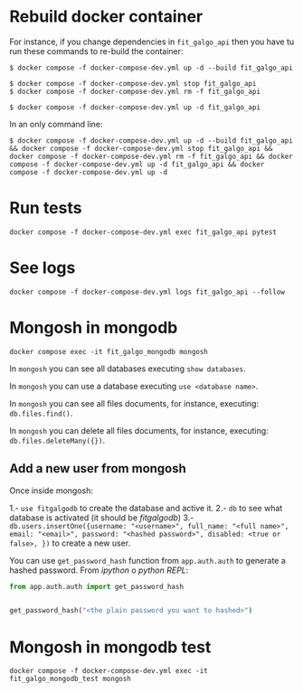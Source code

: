 # Rebuild docker container
For instance, if you change dependencies in `fit_galgo_api` then you have tu run these commands to re-build the container:

```shell
$ docker compose -f docker-compose-dev.yml up -d --build fit_galgo_api

$ docker compose -f docker-compose-dev.yml stop fit_galgo_api
$ docker compose -f docker-compose-dev.yml rm -f fit_galgo_api

$ docker compose -f docker-compose-dev.yml up -d fit_galgo_api
```

In an only command line:

```shell
$ docker compose -f docker-compose-dev.yml up -d --build fit_galgo_api && docker compose -f docker-compose-dev.yml stop fit_galgo_api && docker compose -f docker-compose-dev.yml rm -f fit_galgo_api && docker compose -f docker-compose-dev.yml up -d fit_galgo_api && docker compose -f docker-compose-dev.yml up -d
```

# Run tests
`docker compose -f docker-compose-dev.yml exec fit_galgo_api pytest`

# See logs
`docker compose -f docker-compose-dev.yml logs fit_galgo_api --follow`

# Mongosh in mongodb
`docker compose exec -it fit_galgo_mongodb mongosh`

In `mongosh` you can see all databases executing `show databases`.

In `mongosh` you can use a database executing `use <database name>`.

In `mongosh` you can see all files documents, for instance, executing: `db.files.find()`.

In `mongosh` you can delete all files documents, for instance, executing: `db.files.deleteMany({})`.

## Add a new user from mongosh
Once inside mongosh:

1.- `use fitgalgodb` to create the database and active it.
2.- `db` to see what database is activated (it should be *fitgalgodb*)
3.- `db.users.insertOne({username: "<username>", full_name: "<full name>", email: "<email>", password: "<hashed password>", disabled: <true or false>, })` to create a new user.

You can use `get_password_hash` function from `app.auth.auth` to generate a hashed password. From *ipython* o *python REPL*:

```python
from app.auth.auth import get_password_hash


get_password_hash("<the plain password you want to hashed>")
```

# Mongosh in mongodb test
`docker compose -f docker-compose-dev.yml exec -it fit_galgo_mongodb_test mongosh`
